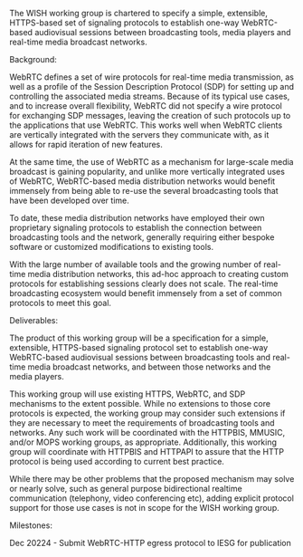 The WISH working group is chartered to specify a simple, extensible,
HTTPS-based set of signaling protocols to establish one-way WebRTC-based audiovisual
sessions between broadcasting tools, media players and real-time media broadcast networks.

Background:

WebRTC defines a set of wire protocols for real-time media transmission, as
well as a profile of the Session Description Protocol (SDP) for setting up and
controlling the associated media streams. Because of its typical use cases, and
to increase overall flexibility, WebRTC did not specify a wire protocol for
exchanging SDP messages, leaving the creation of such protocols up to the
applications that use WebRTC. This works well when WebRTC clients are
vertically integrated with the servers they communicate with, as it allows for
rapid iteration of new features.

At the same time, the use of WebRTC as a mechanism for large-scale media
broadcast is gaining popularity, and unlike more vertically integrated
uses of WebRTC, WebRTC-based media distribution networks would benefit immensely from being able to
re-use the several broadcasting tools that have been developed over time. 

To date, these media distribution
networks have employed their own proprietary signaling protocols to establish
the connection between broadcasting tools and the network, generally requiring
either bespoke software or customized modifications to existing tools.

With the large number of available tools and the growing number of real-time
media distribution networks, this ad-hoc approach to creating custom protocols
for establishing sessions clearly does not scale. The real-time broadcasting
ecosystem would benefit immensely from a set of common protocols to meet this
goal.

Deliverables:

The product of this working group will be a specification for a simple,
extensible, HTTPS-based signaling protocol set to establish one-way WebRTC-based
audiovisual sessions between broadcasting tools and real-time media broadcast
networks, and between those networks and the media players.

This working group will use existing HTTPS, WebRTC, and SDP mechanisms to the
extent possible. While no extensions to those core protocols is expected, the
working group may consider such extensions if they are necessary to meet the
requirements of broadcasting tools and networks. Any such work will be
coordinated with the HTTPBIS, MMUSIC, and/or MOPS working groups, as
appropriate.  Additionally, this working group will coordinate with HTTPBIS and
HTTPAPI to assure that the HTTP protocol is being used according to current
best practice.

While there may be other problems that the proposed mechanism may solve or nearly solve, such as general purpose bidirectional realtime communication (telephony, video conferencing etc), adding explicit protocol support for those use cases is not in scope for the WISH working group.

Milestones:

Dec 20224 - Submit WebRTC-HTTP egress protocol to IESG for publication
